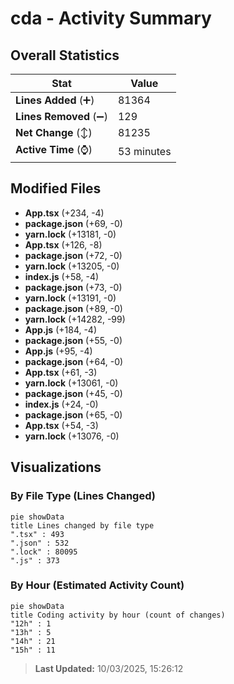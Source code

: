 # cda - Activity Summary 

## Overall Statistics

| Stat                   | Value                                                             |
| ---------------------- | ----------------------------------------------------------------- |
| **Lines Added** (➕)   | 81364                                          |
| **Lines Removed** (➖) | 129                                        |
| **Net Change** (↕)    | 81235                |
| **Active Time** (⌚)   | 53 minutes |


## Modified Files
- **App.tsx** (+234, -4)
- **package.json** (+69, -0)
- **yarn.lock** (+13181, -0)
- **App.tsx** (+126, -8)
- **package.json** (+72, -0)
- **yarn.lock** (+13205, -0)
- **index.js** (+58, -4)
- **package.json** (+73, -0)
- **yarn.lock** (+13191, -0)
- **package.json** (+89, -0)
- **yarn.lock** (+14282, -99)
- **App.js** (+184, -4)
- **package.json** (+55, -0)
- **App.js** (+95, -4)
- **package.json** (+64, -0)
- **App.tsx** (+61, -3)
- **yarn.lock** (+13061, -0)
- **package.json** (+45, -0)
- **index.js** (+24, -0)
- **package.json** (+65, -0)
- **App.tsx** (+54, -3)
- **yarn.lock** (+13076, -0)

## Visualizations

### By File Type (Lines Changed)

```mermaid
pie showData
title Lines changed by file type
".tsx" : 493
".json" : 532
".lock" : 80095
".js" : 373
```

### By Hour (Estimated Activity Count)

```mermaid
pie showData
title Coding activity by hour (count of changes)
"12h" : 1
"13h" : 5
"14h" : 21
"15h" : 11
```


> **Last Updated:** 10/03/2025, 15:26:12